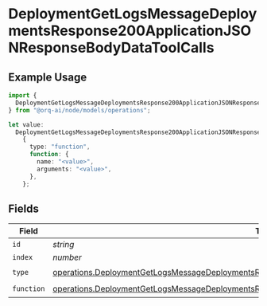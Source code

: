 # DeploymentGetLogsMessageDeploymentsResponse200ApplicationJSONResponseBodyDataToolCalls

## Example Usage

```typescript
import {
  DeploymentGetLogsMessageDeploymentsResponse200ApplicationJSONResponseBodyDataToolCalls,
} from "@orq-ai/node/models/operations";

let value:
  DeploymentGetLogsMessageDeploymentsResponse200ApplicationJSONResponseBodyDataToolCalls =
    {
      type: "function",
      function: {
        name: "<value>",
        arguments: "<value>",
      },
    };
```

## Fields

| Field                                                                                                                                                                                                                | Type                                                                                                                                                                                                                 | Required                                                                                                                                                                                                             | Description                                                                                                                                                                                                          |
| -------------------------------------------------------------------------------------------------------------------------------------------------------------------------------------------------------------------- | -------------------------------------------------------------------------------------------------------------------------------------------------------------------------------------------------------------------- | -------------------------------------------------------------------------------------------------------------------------------------------------------------------------------------------------------------------- | -------------------------------------------------------------------------------------------------------------------------------------------------------------------------------------------------------------------- |
| `id`                                                                                                                                                                                                                 | *string*                                                                                                                                                                                                             | :heavy_minus_sign:                                                                                                                                                                                                   | N/A                                                                                                                                                                                                                  |
| `index`                                                                                                                                                                                                              | *number*                                                                                                                                                                                                             | :heavy_minus_sign:                                                                                                                                                                                                   | N/A                                                                                                                                                                                                                  |
| `type`                                                                                                                                                                                                               | [operations.DeploymentGetLogsMessageDeploymentsResponse200ApplicationJSONResponseBodyDataType](../../models/operations/deploymentgetlogsmessagedeploymentsresponse200applicationjsonresponsebodydatatype.md)         | :heavy_check_mark:                                                                                                                                                                                                   | N/A                                                                                                                                                                                                                  |
| `function`                                                                                                                                                                                                           | [operations.DeploymentGetLogsMessageDeploymentsResponse200ApplicationJSONResponseBodyDataFunction](../../models/operations/deploymentgetlogsmessagedeploymentsresponse200applicationjsonresponsebodydatafunction.md) | :heavy_check_mark:                                                                                                                                                                                                   | N/A                                                                                                                                                                                                                  |